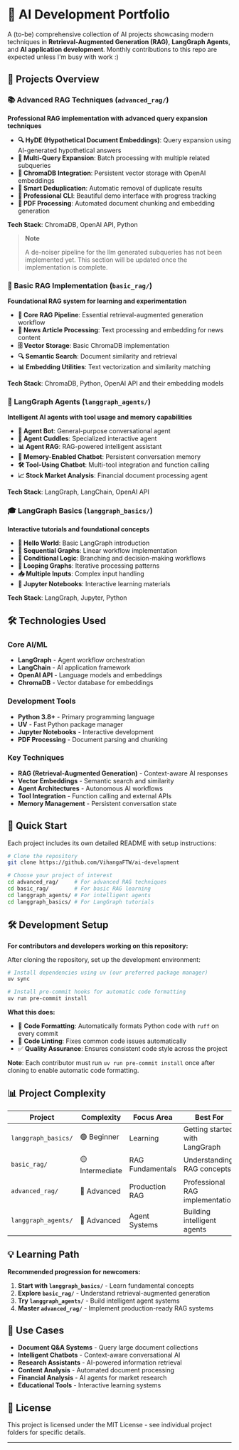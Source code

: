 # 🤖 AI Development Portfolio

A (to-be) comprehensive collection of AI projects showcasing modern techniques in **Retrieval-Augmented Generation (RAG)**, **LangGraph Agents**, and **AI application development**. Monthly contributions to this repo are expected unless I'm busy with work :)

## 🚀 Projects Overview

### 📚 Advanced RAG Techniques (`advanced_rag/`)

**Professional RAG implementation with advanced query expansion techniques**

- **🔍 HyDE (Hypothetical Document Embeddings)**: Query expansion using AI-generated hypothetical answers
- **🎯 Multi-Query Expansion**: Batch processing with multiple related subqueries
- **💾 ChromaDB Integration**: Persistent vector storage with OpenAI embeddings
- **🤖 Smart Deduplication**: Automatic removal of duplicate results
- **🎨 Professional CLI**: Beautiful demo interface with progress tracking
- **📄 PDF Processing**: Automated document chunking and embedding generation

**Tech Stack**: ChromaDB, OpenAI API, Python

> **Note**
>
> A de-noiser pipeline for the llm generated subqueries has not been implemented yet. This section will be updated once the implementation is complete.

### 📖 Basic RAG Implementation (`basic_rag/`)

**Foundational RAG system for learning and experimentation**

- **🔧 Core RAG Pipeline**: Essential retrieval-augmented generation workflow
- **📰 News Article Processing**: Text processing and embedding for news content
- **🗄️ Vector Storage**: Basic ChromaDB implementation
- **🔍 Semantic Search**: Document similarity and retrieval
- **📊 Embedding Utilities**: Text vectorization and similarity matching

**Tech Stack**: ChromaDB, Python, OpenAI API and their embedding models

### 🤖 LangGraph Agents (`langgraph_agents/`)

**Intelligent AI agents with tool usage and memory capabilities**

- **🧠 Agent Bot**: General-purpose conversational agent
- **🐾 Agent Cuddles**: Specialized interactive agent
- **📊 Agent RAG**: RAG-powered intelligent assistant
- **💭 Memory-Enabled Chatbot**: Persistent conversation memory
- **🛠️ Tool-Using Chatbot**: Multi-tool integration and function calling
- **📈 Stock Market Analysis**: Financial document processing agent

**Tech Stack**: LangGraph, LangChain, OpenAI API

### 🎓 LangGraph Basics (`langgraph_basics/`)

**Interactive tutorials and foundational concepts**

- **👋 Hello World**: Basic LangGraph introduction
- **🔄 Sequential Graphs**: Linear workflow implementation
- **🔀 Conditional Logic**: Branching and decision-making workflows
- **🔁 Looping Graphs**: Iterative processing patterns
- **📥 Multiple Inputs**: Complex input handling
- **📓 Jupyter Notebooks**: Interactive learning materials

**Tech Stack**: LangGraph, Jupyter, Python

## 🛠️ Technologies Used

### **Core AI/ML**

- **LangGraph** - Agent workflow orchestration
- **LangChain** - AI application framework
- **OpenAI API** - Language models and embeddings
- **ChromaDB** - Vector database for embeddings

### **Development Tools**

- **Python 3.8+** - Primary programming language
- **UV** - Fast Python package manager
- **Jupyter Notebooks** - Interactive development
- **PDF Processing** - Document parsing and chunking

### **Key Techniques**

- **RAG (Retrieval-Augmented Generation)** - Context-aware AI responses
- **Vector Embeddings** - Semantic search and similarity
- **Agent Architectures** - Autonomous AI workflows
- **Tool Integration** - Function calling and external APIs
- **Memory Management** - Persistent conversation state

## 🚀 Quick Start

Each project includes its own detailed README with setup instructions:

```bash
# Clone the repository
git clone https://github.com/VihangaFTW/ai-development

# Choose your project of interest
cd advanced_rag/     # For advanced RAG techniques
cd basic_rag/        # For basic RAG learning
cd langgraph_agents/ # For intelligent agents
cd langgraph_basics/ # For LangGraph tutorials
```

## 🛠️ Development Setup

**For contributors and developers working on this repository:**

After cloning the repository, set up the development environment:

```bash
# Install dependencies using uv (our preferred package manager)
uv sync

# Install pre-commit hooks for automatic code formatting
uv run pre-commit install
```

**What this does:**

- 🔧 **Code Formatting**: Automatically formats Python code with `ruff` on every commit
- 🧹 **Code Linting**: Fixes common code issues automatically
- ✅ **Quality Assurance**: Ensures consistent code style across the project

**Note**: Each contributor must run `uv run pre-commit install` once after cloning to enable automatic code formatting.

## 📊 Project Complexity

| Project             | Complexity      | Focus Area       | Best For                        |
| ------------------- | --------------- | ---------------- | ------------------------------- |
| `langgraph_basics/` | 🟢 Beginner     | Learning         | Getting started with LangGraph  |
| `basic_rag/`        | 🟡 Intermediate | RAG Fundamentals | Understanding RAG concepts      |
| `advanced_rag/`     | 🔴 Advanced     | Production RAG   | Professional RAG implementation |
| `langgraph_agents/` | 🔴 Advanced     | Agent Systems    | Building intelligent agents     |

## 💡 Learning Path

**Recommended progression for newcomers:**

1. **Start with `langgraph_basics/`** - Learn fundamental concepts
2. **Explore `basic_rag/`** - Understand retrieval-augmented generation
3. **Try `langgraph_agents/`** - Build intelligent agent systems
4. **Master `advanced_rag/`** - Implement production-ready RAG systems

## 🎯 Use Cases

- **Document Q&A Systems** - Query large document collections
- **Intelligent Chatbots** - Context-aware conversational AI
- **Research Assistants** - AI-powered information retrieval
- **Content Analysis** - Automated document processing
- **Financial Analysis** - AI agents for market research
- **Educational Tools** - Interactive learning systems

## 📄 License

This project is licensed under the MIT License - see individual project folders for specific details.

---
